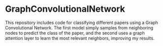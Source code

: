 # GraphConvolutionalNetwork
This repository includes code for classifying different papers using a Graph Convolutional Network. The first model simply samples from neighboring nodes to predict the class of the paper, and the second uses a graph attention layer to learn the most relevant neighbors, improving my results.
